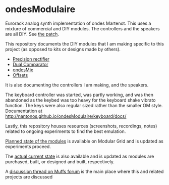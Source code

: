 ﻿ondesModulaire
==============

Eurorack analog synth implementation of ondes Martenot. This uses a
mixture of commercial and DIY modules. The controllers and the speakers
are all DIY. See [the patch](Patch.md).

This repository documents the DIY modules that I am making specific to
this project (as opposed to kits or designs made by others).

- [Precision rectifier](precision%20rectifier/readme.md)
- [Dual Comparator](dual%20comparator/)
- [ondesMix](wavemix/)
- [Offsets](offsets/)

It is also documenting the controllers I am making, and the speakers.

The keyboard controller was started, was partly working, and was then
abandoned as the keybed was too heavy for the keyboard shake vibrato function.
The keys were also regular sized rather than the smaller OM style.
Documentation at http://nantonos.github.io/ondesModulaire/keyboard/docs/

Lastly, this repository houses resources (screenshots, recordings, notes)
related to ongoing experiments to find the best emulation.

[Planned state of the modules](http://www.modulargrid.net/e/racks/view/30175) is available on Modular Grid and is updated
as experiments proceed.

The [actual current state](http://www.modulargrid.net/e/racks/view/61770) is also available and is updated as modules are purchased, built, or designed and built,
respectively.

A [discussion thread on Muffs forum](http://www.muffwiggler.com/forum/viewtopic.php?p=1261346) is the main place where this and related
projects are discussed


